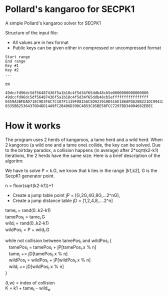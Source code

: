 # Pollard's kangaroo for SECPK1

A simple Pollard's kangaroo solver for SECPK1

Structure of the input file:
* All values are in hex format
* Public keys can be given either in compressed or uncompressed format

```
Start range
End range
Key #1
Key #2
...
```

ex

```
49dccfd96dc5df56487436f5a1b18c4f5d34f65ddb48cb5e0000000000000000
49dccfd96dc5df56487436f5a1b18c4f5d34f65ddb48cb5effffffffffffffff
0459A3BFDAD718C9D3FAC7C187F1139F0815AC5D923910D516E186AFDA28B221DC994327554CED887AAE5D211A2407CDD025CFC3779ECB9C9D7F2F1A1DDF3E9FF8
0335BB25364370D4DD14A9FC2B406D398C4B53C85BE58FCC7297BD34004602EBEC
```

# How it works

The program uses 2 herds of kangaroos, a tame herd and a wild herd. When 2 kangoroo (a wild one and a tame one) collide, the key
can be solved. Due to the birtday paradox, a collision happens (in average) after 2*sqrt(k2-k1) iterations, the 2 herds have the 
same size. Here is a brief description of the algoritm:

We have to solve P = k.G, we know that k lies in the range ]k1,k2], G is the SecpK1 generator point.

n = floor(sqrt(k2-k1))+1

* Create a jump table point jP = [G,2G,4G,8G,...2^nG], 
* Create a jump distance table jD = [1,2,4,8,....2^n]
 
tame<sub>i</sub> = rand(0..k2-k1)</br>
tamePos<sub>i</sub> = tame<sub>i</sub>.G</br>
wild<sub>i</sub> = rand(0..k2-k1)</br>
wildPos<sub>i</sub> = P + wild<sub>i</sub>.G</br>
 
while not collision between tamePos<sub>i</sub> and wildPos<sub>i</sub> {</br>
&nbsp;&nbsp; tamePos<sub>i</sub> = tamePos<sub>i</sub> + jP[tamePos<sub>i</sub>.x % n]</br>
&nbsp;&nbsp;  tame<sub>i</sub> += jD[tamePos<sub>i</sub>.x % n]</br>
&nbsp;&nbsp;  wildPos<sub>i</sub> = wildPos<sub>i</sub> + jP[wildPos<sub>i</sub>.x % n]</br>
&nbsp;&nbsp;  wild<sub>i</sub> += jD[wildPos<sub>i</sub>.x % n]</br>
}</br>

(t,w) = index of collision</br>
K = k1 + tame<sub>t</sub> - wild<sub>w</sub></br>



